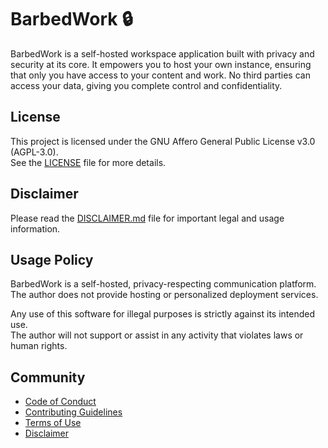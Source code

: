 # BarbedWork 🔒

BarbedWork is a self-hosted workspace application built with privacy and security at its core. It empowers you to host your own instance, ensuring that only you have access to your content and work. No third parties can access your data, giving you complete control and confidentiality.

## License

This project is licensed under the GNU Affero General Public License v3.0 (AGPL-3.0).  
See the [LICENSE](./LICENSE) file for more details.

## Disclaimer

Please read the [DISCLAIMER.md](./DISCLAIMER.md) file for important legal and usage information.

## Usage Policy

BarbedWork is a self-hosted, privacy-respecting communication platform.  
The author does not provide hosting or personalized deployment services.

Any use of this software for illegal purposes is strictly against its intended use.  
The author will not support or assist in any activity that violates laws or human rights.

## Community

- [Code of Conduct](./CODE_OF_CONDUCT.md)
- [Contributing Guidelines](./CONTRIBUTING.md)
- [Terms of Use](./TERMS.md)
- [Disclaimer](./DISCLAIMER.md)
